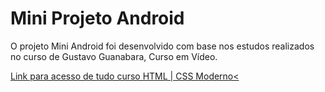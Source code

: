 # Mini Projeto Android
<p>O projeto Mini Android foi desenvolvido com base nos estudos realizados no curso de Gustavo Guanabara, Curso em Vídeo.</p>
 <a href="https://www.youtube.com/watch?v=Ejkb_YpuHWs&list=PLHz_AreHm4dkZ9-atkcmcBaMZdmLHft8n" target="_blank">Link para acesso de tudo curso HTML | CSS Moderno<</a>
